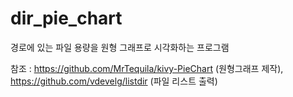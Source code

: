 # dir_pie_chart
경로에 있는 파일 용량을 원형 그래프로 시각화하는 프로그램

참조 : https://github.com/MrTequila/kivy-PieChart (원형그래프 제작), https://github.com/vdevelg/listdir (파일 리스트 출력)
